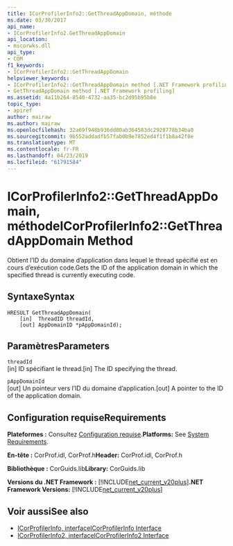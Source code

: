 ```yaml
---
title: ICorProfilerInfo2::GetThreadAppDomain, méthode
ms.date: 03/30/2017
api_name:
- ICorProfilerInfo2.GetThreadAppDomain
api_location:
- mscorwks.dll
api_type:
- COM
f1_keywords:
- ICorProfilerInfo2::GetThreadAppDomain
helpviewer_keywords:
- ICorProfilerInfo2::GetThreadAppDomain method [.NET Framework profiling]
- GetThreadAppDomain method [.NET Framework profiling]
ms.assetid: 4a11b264-8540-4732-aa35-bc2d95b95b8e
topic_type:
- apiref
author: mairaw
ms.author: mairaw
ms.openlocfilehash: 32a69f948b936dd80ab364583dc2928778b34ba0
ms.sourcegitcommit: 9b552addadfb57fab0b9e7852ed4f1f1b8a42f8e
ms.translationtype: MT
ms.contentlocale: fr-FR
ms.lasthandoff: 04/23/2019
ms.locfileid: "61791584"
---
```

# <a name="icorprofilerinfo2getthreadappdomain-method"></a><span data-ttu-id="aeb8e-102">ICorProfilerInfo2::GetThreadAppDomain, méthode</span><span class="sxs-lookup"><span data-stu-id="aeb8e-102">ICorProfilerInfo2::GetThreadAppDomain Method</span></span>
<span data-ttu-id="aeb8e-103">Obtient l’ID du domaine d’application dans lequel le thread spécifié est en cours d’exécution code.</span><span class="sxs-lookup"><span data-stu-id="aeb8e-103">Gets the ID of the application domain in which the specified thread is currently executing code.</span></span>  
  
## <a name="syntax"></a><span data-ttu-id="aeb8e-104">Syntaxe</span><span class="sxs-lookup"><span data-stu-id="aeb8e-104">Syntax</span></span>  
  
```  
HRESULT GetThreadAppDomain(  
    [in]  ThreadID threadId,  
    [out] AppDomainID *pAppDomainId);  
```  
  
## <a name="parameters"></a><span data-ttu-id="aeb8e-105">Paramètres</span><span class="sxs-lookup"><span data-stu-id="aeb8e-105">Parameters</span></span>  
 `threadId`  
 <span data-ttu-id="aeb8e-106">[in] ID spécifiant le thread.</span><span class="sxs-lookup"><span data-stu-id="aeb8e-106">[in] The ID specifying the thread.</span></span>  
  
 `pAppDomainId`  
 <span data-ttu-id="aeb8e-107">[out] Un pointeur vers l’ID du domaine d’application.</span><span class="sxs-lookup"><span data-stu-id="aeb8e-107">[out] A pointer to the ID of the application domain.</span></span>  
  
## <a name="requirements"></a><span data-ttu-id="aeb8e-108">Configuration requise</span><span class="sxs-lookup"><span data-stu-id="aeb8e-108">Requirements</span></span>  
 <span data-ttu-id="aeb8e-109">**Plateformes :** Consultez [Configuration requise](../../../../docs/framework/get-started/system-requirements.md).</span><span class="sxs-lookup"><span data-stu-id="aeb8e-109">**Platforms:** See [System Requirements](../../../../docs/framework/get-started/system-requirements.md).</span></span>  
  
 <span data-ttu-id="aeb8e-110">**En-tête :** CorProf.idl, CorProf.h</span><span class="sxs-lookup"><span data-stu-id="aeb8e-110">**Header:** CorProf.idl, CorProf.h</span></span>  
  
 <span data-ttu-id="aeb8e-111">**Bibliothèque :** CorGuids.lib</span><span class="sxs-lookup"><span data-stu-id="aeb8e-111">**Library:** CorGuids.lib</span></span>  
  
 <span data-ttu-id="aeb8e-112">**Versions du .NET Framework :** [!INCLUDE[net_current_v20plus](../../../../includes/net-current-v20plus-md.md)]</span><span class="sxs-lookup"><span data-stu-id="aeb8e-112">**.NET Framework Versions:** [!INCLUDE[net_current_v20plus](../../../../includes/net-current-v20plus-md.md)]</span></span>  
  
## <a name="see-also"></a><span data-ttu-id="aeb8e-113">Voir aussi</span><span class="sxs-lookup"><span data-stu-id="aeb8e-113">See also</span></span>

- [<span data-ttu-id="aeb8e-114">ICorProfilerInfo, interface</span><span class="sxs-lookup"><span data-stu-id="aeb8e-114">ICorProfilerInfo Interface</span></span>](../../../../docs/framework/unmanaged-api/profiling/icorprofilerinfo-interface.md)
- [<span data-ttu-id="aeb8e-115">ICorProfilerInfo2, interface</span><span class="sxs-lookup"><span data-stu-id="aeb8e-115">ICorProfilerInfo2 Interface</span></span>](../../../../docs/framework/unmanaged-api/profiling/icorprofilerinfo2-interface.md)
